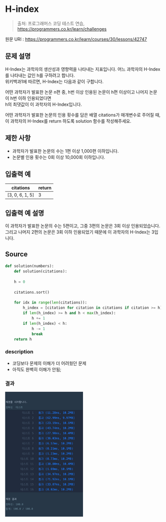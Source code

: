 # H-index

> 출처: 프로그래머스 코딩 테스트 연습, https://programmers.co.kr/learn/challenges

원문 URl : https://programmers.co.kr/learn/courses/30/lessons/42747

## 문제 설명

H-Index는 과학자의 생산성과 영향력을 나타내는 지표입니다. 어느 과학자의 H-Index를 나타내는 값인 h를 구하려고 합니다.  
위키백과1에 따르면, H-Index는 다음과 같이 구합니다.

어떤 과학자가 발표한 논문 n편 중, h번 이상 인용된 논문이 h편 이상이고 나머지 논문이 h번 이하 인용되었다면  
h의 최댓값이 이 과학자의 H-Index입니다.

어떤 과학자가 발표한 논문의 인용 횟수를 담은 배열 citations가 매개변수로 주어질 때, 
이 과학자의 H-Index를 return 하도록 solution 함수를 작성해주세요.

## 제한 사항

- 과학자가 발표한 논문의 수는 1편 이상 1,000편 이하입니다.
- 논문별 인용 횟수는 0회 이상 10,000회 이하입니다.

## 입출력 예

|citations|return|
|------|---|
|[3, 0, 6, 1, 5]|3|

## 입출력 예 설명

이 과학자가 발표한 논문의 수는 5편이고, 그중 3편의 논문은 3회 이상 인용되었습니다. 
그리고 나머지 2편의 논문은 3회 이하 인용되었기 때문에 이 과학자의 H-Index는 3입니다.

## Source

```python
def solution(numbers):
    def solution(citations):

    h = 0

    citations.sort()

    for idx in range(len(citations)):
        h_index = [citation for citation in citations if citation >= h]
        if len(h_index) >= h and h < max(h_index):
            h += 1
        if len(h_index) < h:
            h -= 1
            break
    return h
```

### description
- 코딩보다 문제의 이해가 더 어려웠던 문제
- 아직도 완벽히 이해가 안됨;

### 결과
<img src="./../images/sort_3.png" width="50%">

